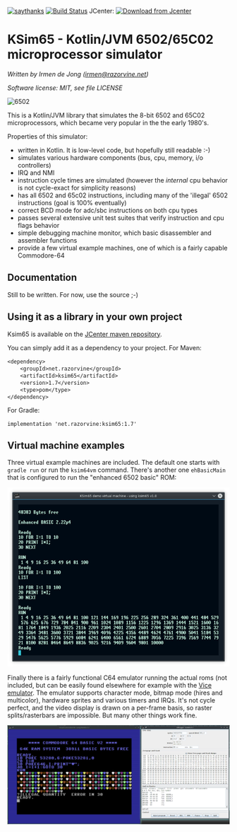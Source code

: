 [![saythanks](https://img.shields.io/badge/say-thanks-ff69b4.svg)](https://saythanks.io/to/irmen)
[![Build Status](https://travis-ci.org/irmen/ksim65.svg?branch=master)](https://travis-ci.org/irmen/ksim65)
JCenter: [![Download from Jcenter](https://api.bintray.com/packages/irmen/maven/ksim65/images/download.svg)](https://bintray.com/irmen/maven/ksim65/_latestVersion)

# KSim65 - Kotlin/JVM 6502/65C02 microprocessor simulator

*Written by Irmen de Jong (irmen@razorvine.net)*

*Software license: MIT, see file LICENSE*


![6502](https://upload.wikimedia.org/wikipedia/commons/thumb/4/43/KL_MOS_6502.jpg/320px-KL_MOS_6502.jpg)

This is a Kotlin/JVM library that simulates the 8-bit 6502 and 65C02 microprocessors,
 which became very popular in the the early 1980's.

Properties of this simulator:

- written in Kotlin. It is low-level code, but hopefully still readable :-)
- simulates various hardware components (bus, cpu, memory, i/o controllers)
- IRQ and NMI
- instruction cycle times are simulated (however the *internal* cpu behavior is not cycle-exact for simplicity reasons)
- has all 6502 and 65c02 instructions, including many of the 'illegal' 6502 instructions (goal is 100% eventually)
- correct BCD mode for adc/sbc instructions on both cpu types
- passes several extensive unit test suites that verify instruction and cpu flags behavior
- simple debugging machine monitor, which basic disassembler and assembler functions
- provide a few virtual example machines, one of which is a fairly capable Commodore-64


## Documentation

Still to be written. For now, use the source ;-)

## Using it as a library in your own project

Ksim65 is available on the [JCenter maven repository](https://bintray.com/irmen/maven/ksim65/_latestVersion).

You can simply add it as a dependency to your project.
For Maven:

    <dependency>
        <groupId>net.razorvine</groupId>
        <artifactId>ksim65</artifactId>
        <version>1.7</version>
        <type>pom</type>
    </dependency>

For Gradle:

    implementation 'net.razorvine:ksim65:1.7'


## Virtual machine examples

Three virtual example machines are included.
The default one starts with ``gradle run`` or run the ``ksim64vm`` command.
There's another one ``ehBasicMain`` that is configured to run the "enhanced 6502 basic" ROM:

![ehBasic](ehbasic.png)

Finally there is a fairly functional C64 emulator running the actual roms (not included,
but can be easily found elsewhere for example with the [Vice emulator](http://vice-emu.sourceforge.net/).
The emulator supports character mode, bitmap mode (hires and multicolor), hardware sprites and
various timers and IRQs.  It's not cycle perfect, and the video display is drawn on a per-frame basis,
so raster splits/rasterbars are impossible. But many other things work fine.

![C64 emulation](c64.png)
